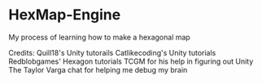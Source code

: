 # HexMap-Engine
My process of learning how to make a hexagonal map

Credits:
  Quill18's Unity tutorails
  Catlikecoding's Unity tutorials
  Redblobgames' Hexagon tutorials
  TCGM for his help in figuring out Unity
  The Taylor Varga chat for helping me debug my brain

